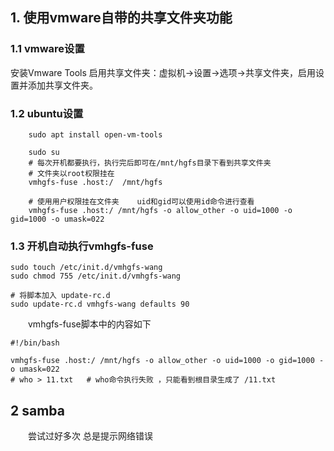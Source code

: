 
## 1. 使用vmware自带的共享文件夹功能

### 1.1 vmware设置

安装Vmware Tools
启用共享文件夹：虚拟机->设置->选项->共享文件夹，启用设置并添加共享文件夹。

### 1.2 ubuntu设置

```shell
    sudo apt install open-vm-tools
    
    sudo su
    # 每次开机都要执行，执行完后即可在/mnt/hgfs目录下看到共享文件夹
    # 文件夹以root权限挂在
    vmhgfs-fuse .host:/  /mnt/hgfs

    # 使用用户权限挂在文件夹    uid和gid可以使用id命令进行查看
    vmhgfs-fuse .host:/ /mnt/hgfs -o allow_other -o uid=1000 -o gid=1000 -o umask=022
```

### 1.3 开机自动执行vmhgfs-fuse

```shell
sudo touch /etc/init.d/vmhgfs-wang
sudo chmod 755 /etc/init.d/vmhgfs-wang

# 将脚本加入 update-rc.d
sudo update-rc.d vmhgfs-wang defaults 90
```

&emsp;&emsp;vmhgfs-fuse脚本中的内容如下

```shell
#!/bin/bash

vmhgfs-fuse .host:/ /mnt/hgfs -o allow_other -o uid=1000 -o gid=1000 -o umask=022
# who > 11.txt   # who命令执行失败 ，只能看到根目录生成了 /11.txt
```

## 2 samba

&emsp;&emsp;尝试过好多次 总是提示网络错误